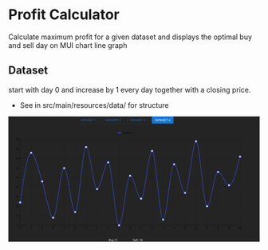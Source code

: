 # Profit Calculator

Calculate maximum profit for a given dataset and displays the optimal buy and sell day on MUI chart line graph

## Dataset

start with day 0 and increase by 1 every day together with a closing price.

* See in src/main/resources/data/ for structure


![screenshot](screenshot.png)
